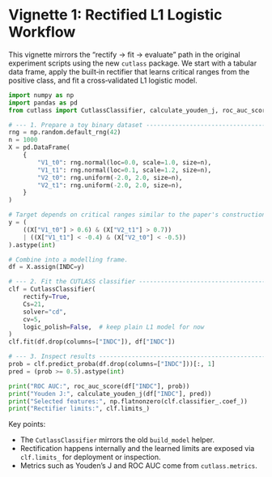 # Vignette 1: Rectified L1 Logistic Workflow

This vignette mirrors the “rectify → fit → evaluate” path in the original
experiment scripts using the new `cutlass` package.  We start with a tabular
data frame, apply the built‑in rectifier that learns critical ranges from the
positive class, and fit a cross‑validated L1 logistic model.

```python
import numpy as np
import pandas as pd
from cutlass import CutlassClassifier, calculate_youden_j, roc_auc_score

# --- 1. Prepare a toy binary dataset ----------------------------------------
rng = np.random.default_rng(42)
n = 1000
X = pd.DataFrame(
    {
        "V1_t0": rng.normal(loc=0.0, scale=1.0, size=n),
        "V1_t1": rng.normal(loc=0.1, scale=1.2, size=n),
        "V2_t0": rng.uniform(-2.0, 2.0, size=n),
        "V2_t1": rng.uniform(-2.0, 2.0, size=n),
    }
)

# Target depends on critical ranges similar to the paper's construction.
y = (
    ((X["V1_t0"] > 0.6) & (X["V2_t1"] > 0.7))
    | ((X["V1_t1"] < -0.4) & (X["V2_t0"] < -0.5))
).astype(int)

# Combine into a modelling frame.
df = X.assign(INDC=y)

# --- 2. Fit the CUTLASS classifier -------------------------------------------
clf = CutlassClassifier(
    rectify=True,
    Cs=21,
    solver="cd",
    cv=5,
    logic_polish=False,  # keep plain L1 model for now
)
clf.fit(df.drop(columns=["INDC"]), df["INDC"])

# --- 3. Inspect results ------------------------------------------------------
prob = clf.predict_proba(df.drop(columns=["INDC"]))[:, 1]
pred = (prob >= 0.5).astype(int)

print("ROC AUC:", roc_auc_score(df["INDC"], prob))
print("Youden J:", calculate_youden_j(df["INDC"], pred))
print("Selected features:", np.flatnonzero(clf.classifier_.coef_))
print("Rectifier limits:", clf.limits_)
```

Key points:

- The `CutlassClassifier` mirrors the old `build_model` helper.
- Rectification happens internally and the learned limits are exposed via
  `clf.limits_` for deployment or inspection.
- Metrics such as Youden’s J and ROC AUC come from `cutlass.metrics`.
